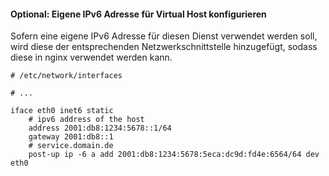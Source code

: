 #### Optional: Eigene IPv6 Adresse für Virtual Host konfigurieren
Sofern eine eigene IPv6 Adresse für diesen Dienst verwendet werden soll,
wird diese der entsprechenden Netzwerkschnittstelle hinzugefügt, sodass 
diese in nginx verwendet werden kann. 

```shell
# /etc/network/interfaces

# ...

iface eth0 inet6 static
    # ipv6 address of the host
    address 2001:db8:1234:5678::1/64
    gateway 2001:db8::1
    # service.domain.de
    post-up ip -6 a add 2001:db8:1234:5678:5eca:dc9d:fd4e:6564/64 dev eth0
```